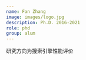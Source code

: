 ```yaml
---
name: Fan Zhang
image: images/logo.jpg
description: Ph.D. 2016-2021
role: phd 
group: alum
--- 
```


研究方向为搜索引擎性能评价